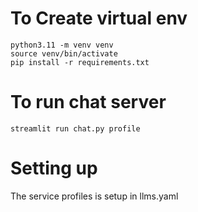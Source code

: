 # To Create virtual env

```
python3.11 -m venv venv
source venv/bin/activate
pip install -r requirements.txt
```

# To run chat server

```
streamlit run chat.py profile
```

# Setting up

The service profiles is setup in llms.yaml

